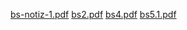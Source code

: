 [bs-notiz-1.pdf](https://github.com/user-attachments/files/18654109/bs-notiz-1.pdf)
[bs2.pdf](https://github.com/user-attachments/files/18654112/bs2.pdf)
[bs4.pdf](https://github.com/user-attachments/files/18654114/bs4.pdf)
[bs5.1.pdf](https://github.com/user-attachments/files/18654116/bs5.1.pdf)
